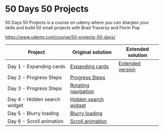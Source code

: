 # 50 Days 50 Projects

50 Days 50 Projects is a course on udemy where you can sharpen your skills and build 50 small projects with
Brad Traversy and Florin Pop

https://www.udemy.com/course/50-projects-50-days/

| Project                      | Original solution                                                                                                              | Extended solution                                                                                                             |
| ---------------------------- | ------------------------------------------------------------------------------------------------------------------------------ | ----------------------------------------------------------------------------------------------------------------------------- |
| Day 1 - Expanding cards      | [Expanding cards](https://nifty-bassi-f7e468.netlify.app/50%20projects%2050%20days/day%201%20-%20exanding%20cards/)            | [Extended version](https://nifty-bassi-f7e468.netlify.app/50%20projects%2050%20days/day%201%20-%20exanding%20cards/extended/) |
| Day 2 - Progress Steps       | [Progress Steps](https://nifty-bassi-f7e468.netlify.app/50%20projects%2050%20days/day%202%20-%20progress%20steps/)             |
| Day 3 - Progress Steps       | [Rotating navigation](https://nifty-bassi-f7e468.netlify.app/50%20projects%2050%20days/day%202%20-%20rotating%20navigation/)   |
| Day 4 - Hidden search widget | [Hidden search widget](https://nifty-bassi-f7e468.netlify.app/50%20projects%2050%20days/day%202%20-%hidden%20search%20widget/) |
| Day 5 - Blurry loading       | [Blurry loading](https://nifty-bassi-f7e468.netlify.app/50%20projects%2050%20days/day%202%20-%blurry%20loading/)               |
| Day 6 - Scroll animation     | [Scroll animation](https://nifty-bassi-f7e468.netlify.app/50%20projects%2050%20days/day%202%20-%scroll%20animation/)           |
